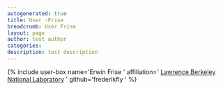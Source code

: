 ```yaml
---
autogenerated: true
title: User ›Frise
breadcrumb: User Frise
layout: page
author: test author
categories: 
description: test description
---
```


{% include user-box name='Erwin Frise ' affiliation=' [Lawrence Berkeley National Laboratory](http://www.lbl.gov/) ' github='frederikfly ' %}
